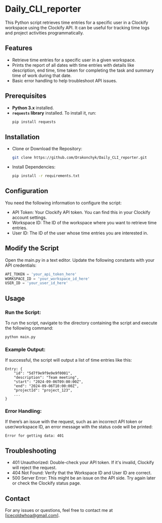# Daily_CLI_reporter

This Python script retrieves time entries for a specific user in a Clockify workspace using the Clockify API. It can be useful for tracking time logs and project activities programmatically.

## Features

- Retrieve time entries for a specific user in a given workspace.
- Prints the report of all dates with time entries with details like description, end time, time taken for completing the task and summary time of work during that date.
- Basic error handling to help troubleshoot API issues.
  
## Prerequisites

- **Python 3.x** installed.
- **`requests` library** installed. To install it, run:
  ```bash
  pip install requests

## Installation

- Clone or Download the Repository:
  ```bash
  git clone https://github.com/Drakonchyk/Daily_CLI_reporter.git
- Install Dependencies:
  ```bash
  pip install -r requirements.txt

## Configuration
You need the following information to configure the script:

- API Token: Your Clockify API token. You can find this in your Clockify account settings.
- Workspace ID: The ID of the workspace where you want to retrieve time entries.
- User ID: The ID of the user whose time entries you are interested in.

## Modify the Script
Open the main.py in a text editor.
Update the following constants with your API credentials:
  ```python
  API_TOKEN = 'your_api_token_here'
  WORKSPACE_ID = 'your_workspace_id_here'
  USER_ID = 'your_user_id_here'
  ```

## Usage
### Run the Script:
To run the script, navigate to the directory containing the script and execute the following command:
``` bash
python main.py
```
### Example Output: 
If successful, the script will output a list of time entries like this:
```plaintext
Entry: {
    "id": "5d7f9e9f9e9e9f0001",
    "description": "Team meeting",
    "start": "2024-09-06T09:00:00Z",
    "end": "2024-09-06T10:00:00Z",
    "projectId": "project_123",
    ...
}
```
### Error Handling:
If there’s an issue with the request, such as an incorrect API token or user/workspace ID, an error message with the status code will be printed:
```plaintext
Error for getting data: 401
```

## Troubleshooting
- 401 Unauthorized: Double-check your API token. If it's invalid, Clockify will reject the request.
- 404 Not Found: Verify that the Workspace ID and User ID are correct.
- 500 Server Error: This might be an issue on the API side. Try again later or check the Clockify status page.

## Contact
For any issues or questions, feel free to contact me at [icecoldwhoa@gmail.com].



